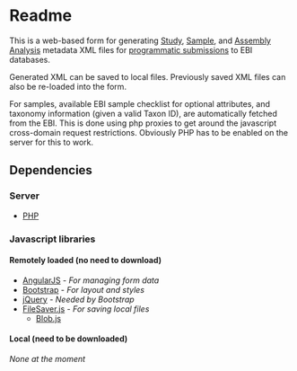 # Readme
This is a web-based form for generating [Study][], [Sample][], and [Assembly Analysis][] metadata XML files for [programmatic submissions][] to EBI databases.

Generated XML can be saved to local files. Previously saved XML files can also be re-loaded into the form.

For samples, available EBI sample checklist for optional attributes, and taxonomy information (given a valid Taxon ID), are automatically fetched from the EBI. This is done using php proxies to get around the javascript cross-domain request restrictions. Obviously PHP has to be enabled on the server for this to work.

## Dependencies
### Server
* [PHP][]

### Javascript libraries
#### Remotely loaded (no need to download)
* [AngularJS][] - _For managing form data_
* [Bootstrap][] - _For layout and styles_
* [jQuery][] - _Needed by Bootstrap_
* [FileSaver.js][] - _For saving local files_
  * [Blob.js][]

#### Local (need to be downloaded)
_None at the moment_


[Study]: http://www.ebi.ac.uk/ena/submit/preparing-xmls#study
[Sample]: http://www.ebi.ac.uk/ena/submit/preparing-xmls#sample
[Assembly Analysis]: http://www.ebi.ac.uk/ena/submit/preparing-xmls#assembly_submissions_example
[programmatic submissions]: http://www.ebi.ac.uk/ena/submit/programmatic-submission
[PHP]: https://secure.php.net/
[AngularJS]: https://angularjs.org/
[Bootstrap]: http://getbootstrap.com/
[jQuery]: https://jquery.com/
[FileSaver.js]: https://github.com/eligrey/FileSaver.js
[Blob.js]: https://github.com/eligrey/Blob.js
